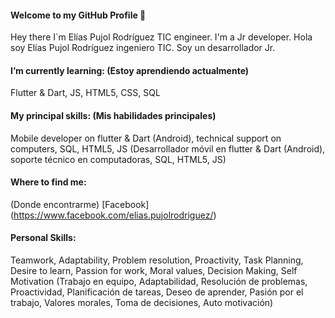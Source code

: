 #### Welcome to my GitHub Profile 👋

Hey there I´m Elías Pujol Rodríguez TIC engineer. I'm a Jr developer. 
Hola soy Elías Pujol Rodríguez ingeniero TIC. Soy un desarrollador Jr.

#### I’m currently learning: (Estoy aprendiendo actualmente)
Flutter & Dart, JS, HTML5, CSS, SQL

#### My principal skills: (Mis habilidades principales)
Mobile developer on flutter & Dart (Android), technical support on computers, SQL, HTML5, JS
(Desarrollador móvil en flutter & Dart (Android), soporte técnico en computadoras, SQL, HTML5, JS)
#### Where to find me: 
(Donde encontrarme)
[Facebook] (https://www.facebook.com/elias.pujolrodriguez/)

#### Personal Skills:
Teamwork, Adaptability, Problem resolution, Proactivity, Task Planning, Desire to learn, Passion for work, Moral values, Decision Making, Self Motivation
(Trabajo en equipo, Adaptabilidad, Resolución de problemas, Proactividad, Planificación de tareas, Deseo de aprender, Pasión por el trabajo, Valores morales, Toma de decisiones, Auto motivación)

